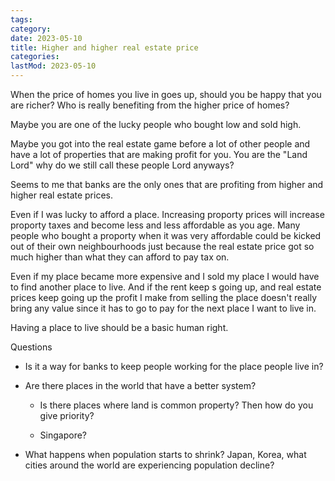 ```yaml
---
tags:
category: 
date: 2023-05-10
title: Higher and higher real estate price
categories:
lastMod: 2023-05-10
---
```



When the price of homes you live in goes up, should you be happy that you are richer? Who is really benefiting from the higher price of homes?

Maybe you are one of the lucky people who bought low and sold high.

Maybe you got into the real estate game before a lot of other people and have a lot of properties that are making profit for you. You are the "Land Lord" why do we still call these people Lord anyways?

Seems to me that banks are the only ones that are profiting from higher and higher real estate prices.

Even if I was lucky to afford a place. Increasing proporty prices will increase proporty taxes and become less and less affordable as you age. Many people who bought a proporty when it was very affordable could be kicked out of their own neighbourhoods just because the real estate price got so much higher than what they can afford to pay tax on.

Even if my place became more expensive and I sold my place I would have to find another place to live. And if the rent keep s going up, and real estate prices keep going up the profit I make from selling the place doesn't really bring any value since it has to go to pay for the next place I want to live in.



Having a place to live should be a basic human right.



Questions

  + Is it a way for banks to keep people working for the place people live in?

  + Are there places in the world that have a better system?

    + Is there places where land is common property? Then how do you give priority?

    + Singapore?

  + What happens when population starts to shrink? Japan, Korea, what cities around the world are experiencing population decline?
